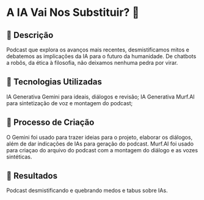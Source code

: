 # A IA Vai Nos Substituir? 🤖

## 📒 Descrição
Podcast que explora os avanços mais recentes, desmistificamos mitos e debatemos as implicações da IA para o futuro da humanidade. De chatbots a robôs, da ética à filosofia, não deixamos nenhuma pedra por virar.

## 🤖 Tecnologias Utilizadas
IA Generativa Gemini para ideais, diálogos e revisão;
IA Generativa Murf.AI para sintetização de voz e montagem do podcast;

## 🧐 Processo de Criação
O Gemini foi usado para trazer ideias para o projeto, elaborar os diálogos, além de dar indicações de IAs para geração do podcast. Murf.AI foi usado para criaçao do arquivo do podcast com a montagem do diálogo e as vozes sintéticas.

## 🚀 Resultados
Podcast desmistificando e quebrando medos e tabus sobre IAs.
